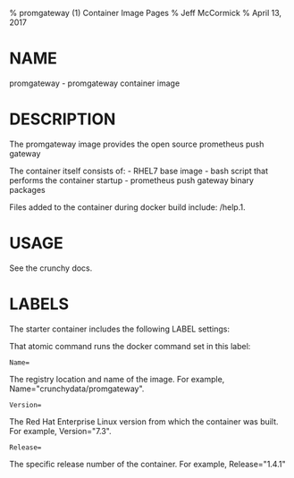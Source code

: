 % promgateway (1) Container Image Pages
% Jeff McCormick
% April 13, 2017

# NAME
promgateway \- promgateway container image

# DESCRIPTION
The promgateway image provides the open source prometheus push gateway

The container itself consists of:
    - RHEL7 base image
    - bash script that performs the container startup
    - prometheus push gateway binary packages

Files added to the container during docker build include: /help.1.

# USAGE
See the crunchy docs.


# LABELS
The starter container includes the following LABEL settings:

That atomic command runs the docker command set in this label:

`Name=`

The registry location and name of the image. For example, Name="crunchydata/promgateway".

`Version=`

The Red Hat Enterprise Linux version from which the container was built. For example, Version="7.3".

`Release=`

The specific release number of the container. For example, Release="1.4.1"
